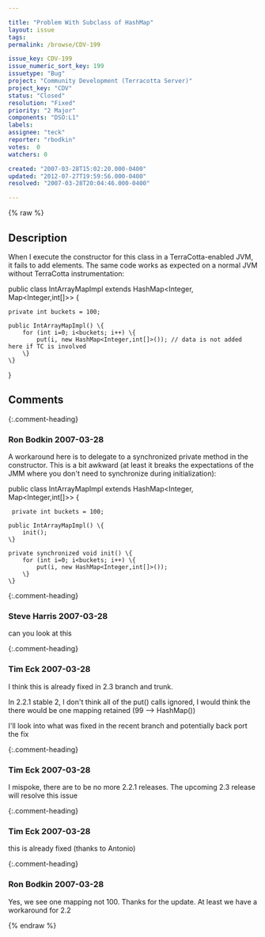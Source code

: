 ```yaml
---

title: "Problem With Subclass of HashMap"
layout: issue
tags: 
permalink: /browse/CDV-199

issue_key: CDV-199
issue_numeric_sort_key: 199
issuetype: "Bug"
project: "Community Development (Terracotta Server)"
project_key: "CDV"
status: "Closed"
resolution: "Fixed"
priority: "2 Major"
components: "DSO:L1"
labels: 
assignee: "teck"
reporter: "rbodkin"
votes:  0
watchers: 0

created: "2007-03-28T15:02:20.000-0400"
updated: "2012-07-27T19:59:56.000-0400"
resolved: "2007-03-28T20:04:46.000-0400"

---
```




{% raw %}



## Description

<div markdown="1" class="description">

When I execute the constructor for this class in a TerraCotta-enabled JVM, it fails to add elements. The same code works as expected on a normal JVM without TerraCotta instrumentation:

public class IntArrayMapImpl extends HashMap<Integer, Map<Integer,int[]>> \{

	private int buckets = 100;

	public IntArrayMapImpl() \{
		for (int i=0; i<buckets; i++) \{
			put(i, new HashMap<Integer,int[]>()); // data is not added here if TC is involved
		\}		
	\}
\}


</div>

## Comments


{:.comment-heading}
### **Ron Bodkin** <span class="date">2007-03-28</span>

<div markdown="1" class="comment">

A workaround here is to delegate to a synchronized private method in the constructor. This is a bit awkward (at least it breaks the expectations of the JMM where you don't need to synchronize during initialization):


public class IntArrayMapImpl extends HashMap<Integer, Map<Integer,int[]>> \{

     private int buckets = 100; 

	public IntArrayMapImpl() \{
		init();
	\}

	private synchronized void init() \{
		for (int i=0; i<buckets; i++) \{
			put(i, new HashMap<Integer,int[]>());
		\}				
	\}


</div>


{:.comment-heading}
### **Steve Harris** <span class="date">2007-03-28</span>

<div markdown="1" class="comment">

can you look at this

</div>


{:.comment-heading}
### **Tim Eck** <span class="date">2007-03-28</span>

<div markdown="1" class="comment">

I think this is already fixed in 2.3 branch and trunk. 

In 2.2.1 stable 2, I don't think all of the put() calls ignored, I would think the there would be one mapping retained (99 --> HashMap())

I'll look into what was fixed in the recent branch and potentially back port the fix



</div>


{:.comment-heading}
### **Tim Eck** <span class="date">2007-03-28</span>

<div markdown="1" class="comment">

I mispoke, there are to be no more 2.2.1 releases. The upcoming 2.3 release will resolve this issue

</div>


{:.comment-heading}
### **Tim Eck** <span class="date">2007-03-28</span>

<div markdown="1" class="comment">

this is already fixed (thanks to Antonio)

</div>


{:.comment-heading}
### **Ron Bodkin** <span class="date">2007-03-28</span>

<div markdown="1" class="comment">

Yes, we see one mapping not 100. Thanks for the update. At least we have a workaround for 2.2


</div>



{% endraw %}
